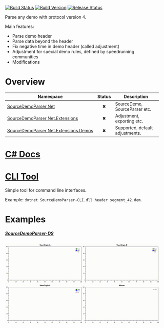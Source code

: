 [![Build Status](https://travis-ci.org/NeKzor/SourceDemoParser.Net.svg?branch=dev)](https://travis-ci.org/NeKzor/SourceDemoParser.Net)
[![Build Version](https://img.shields.io/badge/version-v1.0-yellow.svg)](https://github.com/NeKzor/SourceDemoParser.Net/projects/1)
[![Release Status](https://img.shields.io/github/release/NeKzor/SourceDemoParser.Net/all.svg)](https://github.com/NeKzor/SourceDemoParser.Net/releases)

Parse any demo with protocol version 4.

Main features:
- Parse demo header
- Parse data beyond the header
- Fix negative time in demo header (called adjustment)
- Adjustment for special demo rules, defined by speedrunning communities
- Modifications

# Overview
|Namespace|Status|Description|
|---|:-:|---|
|[SourceDemoParser.Net](src/SourceDemoParser.Net)|✖|SourceDemo, SourceParser etc.|
|[SourceDemoParser.Net.Extensions](src/SourceDemoParser.Net/Extensions)|✖|Adjustment, exporting etc.|
|[SourceDemoParser.Net.Extensions.Demos](src/SourceDemoParser.Net/Extensions/Demos)|✖|Supported, default adjustments.|

# [C# Docs](DOCS.md)

# [CLI Tool](src/SourceDemoParser-CLI)
Simple tool for command line interfaces.

Example: `dotnet SourceDemoParser-CLI.dll header segment_42.dem`.

# Examples
##### [SourceDemoParser-DS](src/SourceDemoParser-DS)
[![Showcase](showcase.gif)](src/SourceDemoParser-DS)